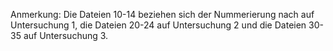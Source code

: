 Anmerkung: Die Dateien 10-14 beziehen sich der Nummerierung nach auf Untersuchung 1, die Dateien 20-24 auf Untersuchung 2 und die Dateien 30-35 auf Untersuchung 3.
